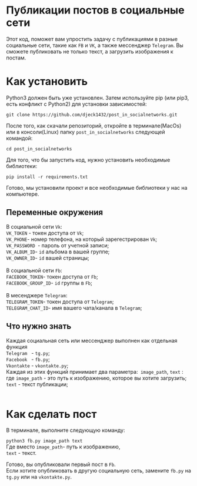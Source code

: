 # Публикации постов в социальные сети

Этот код, поможет вам упростить задачу с публикациями в разные социальные сети, такие как ```FB``` и ```VK```,
а также мессенджер ```Telegram```. Вы сможете публиковать не только текст, а загрузить изображения к постам.

# Как установить

Python3 должен быть уже установлен. Затем используйте pip (или pip3, есть конфликт с Python2) для установки зависимостей:<br>

``` git clone https://github.com/djeck1432/post_in_socialnetworks.git ```

После того, как скачали репозиторий, откройте в терминале(MacOs) или в консоли(Linux) папку ```post_in_socialnetworks``` следующей командой:<br>

```cd post_in_socialnetworks```

Для того, что бы запустить код, нужно установить необходимые библиотеки:<br>

```pip install -r requirements.txt ```<br>

Готово, мы установили проект и все необходимые библиотеки у нас на компьютере.

## Переменные окружения 
В социальной сети ```Vk```:
<br>
```VK_TOKEN``` - токен доступа от ```Vk```;
<br>
```VK_PHONE```- номер телефона, на который зарегестрирован  ```Vk```;
<br>
```VK_PASSWORD ```- пароль от учетной записи;
<br>
```VK_ALBUM_ID```- ```id``` альбома в вашей группе;
<br>
```VK_OWNER_ID```- ```id``` вашей страницы;
<br>
<br>
В социальной сети ```Fb```:
<br>
```FACEBOOK_TOKEN```-  токен доступа от ```Fb```;
<br>
```FACEBOOK_GROUP_ID```- ```id``` группы в ```Fb```;
<br>
<br>
В месенджере ```Telegram```:
<br>
```TELEGRAM_TOKEN```- токен доступа от ```Telegram```;
<br>
```TELEGRAM_CHAT_ID```- имя вашего чата/канала в ```Telegram```;
<br>

## Что нужно знать

Каждая социальная сеть или мессенджер выполнен как отдельная функция
<br>
```Telegram ``` - ```tg.py```;
<br>
```Facebook ``` - ```fb.py```;
<br>
```Vkontakte``` - ```vkontakte.py```;
<br>
Каждая из этих функций принимает два параметра:``` image_path```, ```text``` :
<br> где ```image_path``` - это путь к изображению, которое вы хотите загрузить;
<br>
```text``` - текст публикации;<br>
<br>

# Как сделать пост 

В терминале, выполните следующую команду:

```python3 fb.py image_path text``` 
<br>
Где вместо ```image_path```- путь к изображению,
<br>
 ```text``` - текст.


Готово, вы опубликовали первый пост в ```Fb```.
<br>
Если хотите опубликовать в другую социальную сеть, замените ```fb.py``` на ```tg.py``` или на ```vkontakte.py```.
